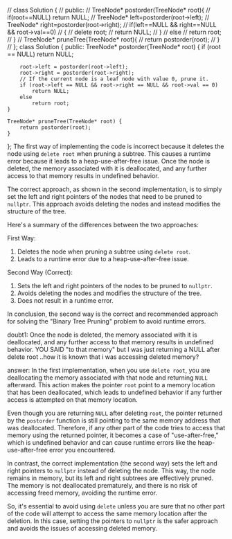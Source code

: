 // class Solution {
// public:
//     TreeNode* postorder(TreeNode* root){
//         if(root==NULL) return NULL;
//         TreeNode* left=postorder(root->left);
//         TreeNode* right=postorder(root->right);
//         if(left==NULL && right==NULL && root->val==0)
//         {
//             delete root;
//             return NULL;
//         }
//         else
//             return root;
//     }
//     TreeNode* pruneTree(TreeNode* root){
//         return postorder(root);
//     }
// };
class Solution {
public:
    TreeNode* postorder(TreeNode* root) {
        if (root == NULL) return NULL;
        
        root->left = postorder(root->left);
        root->right = postorder(root->right);
        // If the current node is a leaf node with value 0, prune it.
        if (root->left == NULL && root->right == NULL && root->val == 0) 
            return NULL;
        else
            return root;
    }
    
    TreeNode* pruneTree(TreeNode* root) {
        return postorder(root);
    }
};
​The first way of implementing the code is incorrect because it deletes the node using `delete root` when pruning a subtree. This causes a runtime error because it leads to a heap-use-after-free issue. Once the node is deleted, the memory associated with it is deallocated, and any further access to that memory results in undefined behavior.

The correct approach, as shown in the second implementation, is to simply set the left and right pointers of the nodes that need to be pruned to `nullptr`. This approach avoids deleting the nodes and instead modifies the structure of the tree.

Here's a summary of the differences between the two approaches:

First Way:
1. Deletes the node when pruning a subtree using `delete root`.
2. Leads to a runtime error due to a heap-use-after-free issue.

Second Way (Correct):
1. Sets the left and right pointers of the nodes to be pruned to `nullptr`.
2. Avoids deleting the nodes and modifies the structure of the tree.
3. Does not result in a runtime error.

In conclusion, the second way is the correct and recommended approach for solving the "Binary Tree Pruning" problem to avoid runtime errors.

doubt1:
Once the node is deleted, the memory associated with it is deallocated, and any further access to that memory results in undefined behavior. YOU SAID "to that memory" but I was just returning a NULL after delete root ..how it is known that i was accessing deleted memory?

answer:
In the first implementation, when you use `delete root`, you are deallocating the memory associated with that node and returning `NULL` afterward. This action makes the pointer `root` point to a memory location that has been deallocated, which leads to undefined behavior if any further access is attempted on that memory location.

Even though you are returning `NULL` after deleting `root`, the pointer returned by the `postorder` function is still pointing to the same memory address that was deallocated. Therefore, if any other part of the code tries to access that memory using the returned pointer, it becomes a case of "use-after-free," which is undefined behavior and can cause runtime errors like the heap-use-after-free error you encountered.

In contrast, the correct implementation (the second way) sets the left and right pointers to `nullptr` instead of deleting the node. This way, the node remains in memory, but its left and right subtrees are effectively pruned. The memory is not deallocated prematurely, and there is no risk of accessing freed memory, avoiding the runtime error.

So, it's essential to avoid using `delete` unless you are sure that no other part of the code will attempt to access the same memory location after the deletion. In this case, setting the pointers to `nullptr` is the safer approach and avoids the issues of accessing deleted memory.

